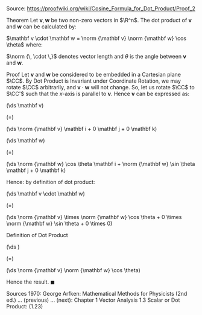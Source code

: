 # 

Source: https://proofwiki.org/wiki/Cosine_Formula_for_Dot_Product/Proof_2

Theorem
Let $\mathbf v, \mathbf w$ be two non-zero vectors in $\R^n$.
The dot product of $\mathbf v$ and $\mathbf w$ can be calculated by:

$\mathbf v \cdot \mathbf w = \norm {\mathbf v} \norm {\mathbf w} \cos \theta$
where:

$\norm {\, \cdot \,}$ denotes vector length and
$\theta$ is the angle between $\mathbf v$ and $\mathbf w$.


Proof
Let $\mathbf v$ and $\mathbf w$ be considered to be embedded in a Cartesian plane $\CC$.
By Dot Product is Invariant under Coordinate Rotation, we may rotate $\CC$ arbitrarily, and $\mathbf v \cdot \mathbf w$ will not change.
So, let us rotate $\CC$ to $\CC'$ such that the $x$-axis is parallel to $\mathbf v$.
Hence $\mathbf v$ can be expressed as:














\(\ds \mathbf v\)

\(=\)







\(\ds \norm {\mathbf v} \mathbf i + 0 \mathbf j + 0 \mathbf k\)




















\(\ds \mathbf w\)

\(=\)







\(\ds \norm {\mathbf w} \cos \theta \mathbf i + \norm {\mathbf w} \sin \theta \mathbf j + 0 \mathbf k\)









Hence: by definition of dot product:














\(\ds \mathbf v \cdot \mathbf w\)

\(=\)







\(\ds \norm {\mathbf v} \times \norm {\mathbf w} \cos \theta + 0 \times \norm {\mathbf w} \sin \theta + 0 \times 0\)





Definition of Dot Product














\(\ds \)

\(=\)







\(\ds \norm {\mathbf v} \norm {\mathbf w} \cos \theta\)









Hence the result.
$\blacksquare$


Sources
1970: George Arfken: Mathematical Methods for Physicists (2nd ed.) ... (previous) ... (next): Chapter $1$ Vector Analysis $1.3$ Scalar or Dot Product: $(1.23)$




